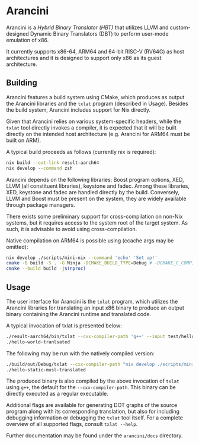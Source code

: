 # Arancini

Arancini is a _Hybrid Binary Translator (HBT)_ that utilizes LLVM and
custom-designed Dynamic Binary Translators (DBT) to perform user-mode emulation
of x86.

It currently supports x86-64, ARM64 and 64-bit RISC-V (RV64G) as host architectures
and it is designed to support only x86 as its guest architecture.

## Building

Arancini features a build system using CMake, which produces as output the
Arancini libraries and the `txlat` program (described in Usage). Besides the
build system, Arancini includes support for Nix directly.

Given that Arancini relies on various system-specific headers, while the `txlat`
tool directly invokes a compiler, it is expected that it will be built directly
on the intended host architecture (e.g. Arancini for ARM64 must be built on ARM).

A typical build proceeds as follows (currently nix is required):

```bash
nix build --out-link result-aarch64
nix develop --command zsh
```

Arancini depends on the following libraries: Boost program options, XED, LLVM
(all constituent libraries), keystone and fadec. Among these libraries, XED,
keystone and fadec are handled directly by the build. Conversely, LLVM and Boost
must be present on the system, they are widely available through package
managers.

There exists some preliminary support for cross-compilation on non-Nix systems,
but it requires access to the system root of the target system. As such, it is
advisable to avoid using cross-compilation.

Native compilation on ARM64 is possible using (ccache args may be omitted):

```bash
nix develop ./scripts/mini-nix --command 'echo' 'Set up!'
cmake -B build -S . -G Ninja -DCMAKE_BUILD_TYPE=Debug # -DCMAKE_C_COMPILER_LAUNCHER=ccache -DCMAKE_CXX_COMPILER_LAUNCHER=ccache
cmake --build build -j$(nproc)
```

## Usage

The user interface for Arancini is the `txlat` program, which utilizes the Arancini
libraries for translating an input x86 binary to produce an output binary
containing the Arancini runtime and translated code.

A typical invocation of txlat is presented below:

```bash
./result-aarch64/bin/txlat --cxx-compiler-path 'g++' --input test/hello-world/hello-static-musl --output hello-world-tranlsated
./hello-world-tranlsated
````

The following may be run with the natively compiled version:

```bash
./build/out/Debug/txlat --cxx-compiler-path "nix develop ./scripts/mini-nix --command 'g++'" --input ./test/hello-world/hello-static-musl --output ./hello-static-musl-translated --graph ./graph
./hello-static-musl-translated
```

The produced binary is also compiled by the above invocation of `txlat` using
`g++`, the default for the `--cxx-compiler-path`. This binary can be directly
executed as a regular executable.

Additional flags are available for generating DOT graphs of the source program
along with its corresponding translation, but also for including debugging
information or debugging the `txlat` tool itself. For a complete overview of all
supported flags, consult `txlat --help`.

Further documentation may be found under the `arancini/docs` directory.
